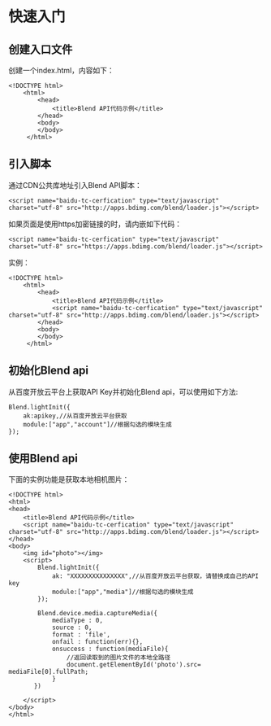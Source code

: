 # 快速入门

## 创建入口文件

创建一个index.html，内容如下：

	<!DOCTYPE html>		
		<html>
		    <head>
		    	<title>Blend API代码示例</title>
		    </head>
		    <body>
		    </body>
		 </html>

## 引入脚本

通过CDN公共库地址引入Blend API脚本：
	
	<script name="baidu-tc-cerfication" type="text/javascript" charset="utf-8" src="http://apps.bdimg.com/blend/loader.js"></script>
	
如果页面是使用https加密链接的时，请内嵌如下代码：

	<script name="baidu-tc-cerfication" type="text/javascript" charset="utf-8" src="https://apps.bdimg.com/blend/loader.js"></script>
	
实例：

	<!DOCTYPE html>		
		<html>
			<head>
		    	<title>Blend API代码示例</title>
		    	<script name="baidu-tc-cerfication" type="text/javascript" charset="utf-8" src="http://apps.bdimg.com/blend/loader.js"></script>
		    </head>
		    <body>
		    </body>
		 </html>
		 
## 初始化Blend api

从百度开放云平台上获取API Key并初始化Blend api，可以使用如下方法:

	Blend.lightInit({
        ak:apikey,//从百度开放云平台获取
        module:["app","account"]//根据勾选的模块生成
    });
    
## 使用Blend api

下面的实例功能是获取本地相机图片：

	<!DOCTYPE html>     
	<html>
    <head>
        <title>Blend API代码示例</title>
        <script name="baidu-tc-cerfication" type="text/javascript" charset="utf-8" src="http://apps.bdimg.com/blend/loader.js"></script>
    </head>
    <body>
        <img id="photo"></img>
        <script>
            Blend.lightInit({
                ak: "XXXXXXXXXXXXXXX",//从百度开放云平台获取，请替换成自己的API key
                module:["app","media"]//根据勾选的模块生成
            });
            
            Blend.device.media.captureMedia({
                mediaType : 0,
                source : 0,
                format : 'file',
                onfail : function(err){},
                onsuccess : function(mediaFile){
                    //返回读取到的图片文件的本地全路径
                    document.getElementById('photo').src= mediaFile[0].fullPath;
                } 
           })
        
        </script>
    </body>
 	</html>





